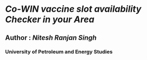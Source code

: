 # ***Co-WIN vaccine slot availability Checker in your Area***
## Author : ***Nitesh Ranjan Singh***
### University of Petroleum and Energy Studies

